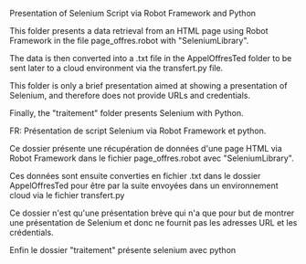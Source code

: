 Presentation of Selenium Script via Robot Framework and Python

This folder presents a data retrieval from an HTML page using Robot Framework in the file page_offres.robot with "SeleniumLibrary".

The data is then converted into a .txt file in the AppelOffresTed folder to be sent later to a cloud environment via the transfert.py file.

This folder is only a brief presentation aimed at showing a presentation of Selenium, and therefore does not provide URLs and credentials.

Finally, the "traitement" folder presents Selenium with Python.


FR:
Présentation de script Selenium via Robot Framework et python.

Ce dossier présente une récupération de données d'une page HTML via Robot Framework dans le fichier page_offres.robot avec "SeleniumLibrary".

Ces données sont ensuite converties en fichier .txt dans le dossier AppelOffresTed pour être par la suite envoyées dans un environnement cloud via le fichier transfert.py

Ce dossier n'est qu'une présentation brève qui n'a que pour but de montrer une présentation de Selenium et donc ne fournit pas les adresses URL et les crédentials.

Enfin le dossier "traitement" présente selenium avec python



